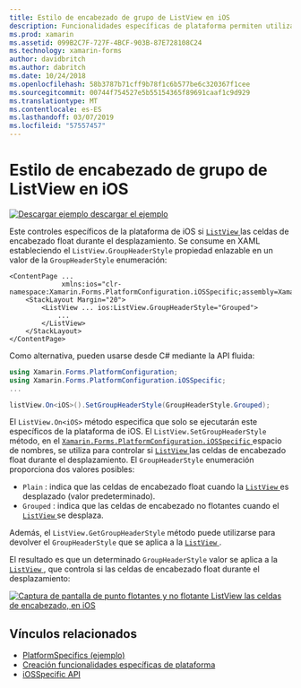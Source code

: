 ```yaml
---
title: Estilo de encabezado de grupo de ListView en iOS
description: Funcionalidades específicas de plataforma permiten utilizar la funcionalidad que solo está disponible en una plataforma concreta, sin necesidad de implementar los representadores personalizados o los efectos. En este artículo se explica cómo consumir iOS específicos de la plataforma que controla si las celdas de encabezado ListView float durante el desplazamiento.
ms.prod: xamarin
ms.assetid: 099B2C7F-727F-4BCF-903B-87E728108C24
ms.technology: xamarin-forms
author: davidbritch
ms.author: dabritch
ms.date: 10/24/2018
ms.openlocfilehash: 58b3787b71cff9b78f1c6b577be6c320367f1cee
ms.sourcegitcommit: 00744f754527e5b55154365f89691caaf1c9d929
ms.translationtype: MT
ms.contentlocale: es-ES
ms.lasthandoff: 03/07/2019
ms.locfileid: "57557457"
---
```

# <a name="listview-group-header-style-on-ios"></a>Estilo de encabezado de grupo de ListView en iOS

[![Descargar ejemplo](~/media/shared/download.png) descargar el ejemplo](https://developer.xamarin.com/samples/xamarin-forms/userinterface/platformspecifics/)

Este controles específicos de la plataforma de iOS si [ `ListView` ](xref:Xamarin.Forms.ListView) las celdas de encabezado float durante el desplazamiento. Se consume en XAML estableciendo el `ListView.GroupHeaderStyle` propiedad enlazable en un valor de la `GroupHeaderStyle` enumeración:

```xaml
<ContentPage ...
             xmlns:ios="clr-namespace:Xamarin.Forms.PlatformConfiguration.iOSSpecific;assembly=Xamarin.Forms.Core">
    <StackLayout Margin="20">
        <ListView ... ios:ListView.GroupHeaderStyle="Grouped">
            ...
        </ListView>
    </StackLayout>
</ContentPage>
```

Como alternativa, pueden usarse desde C# mediante la API fluida:

```csharp
using Xamarin.Forms.PlatformConfiguration;
using Xamarin.Forms.PlatformConfiguration.iOSSpecific;
...

listView.On<iOS>().SetGroupHeaderStyle(GroupHeaderStyle.Grouped);
```

El `ListView.On<iOS>` método especifica que solo se ejecutarán este específicos de la plataforma de iOS. El `ListView.SetGroupHeaderStyle` método, en el [ `Xamarin.Forms.PlatformConfiguration.iOSSpecific` ](xref:Xamarin.Forms.PlatformConfiguration.iOSSpecific) espacio de nombres, se utiliza para controlar si [ `ListView` ](xref:Xamarin.Forms.ListView) las celdas de encabezado float durante el desplazamiento. El `GroupHeaderStyle` enumeración proporciona dos valores posibles:

- `Plain` : indica que las celdas de encabezado float cuando la [ `ListView` ](xref:Xamarin.Forms.ListView) es desplazado (valor predeterminado).
- `Grouped` : indica que las celdas de encabezado no flotantes cuando el [ `ListView` ](xref:Xamarin.Forms.ListView) se desplaza.

Además, el `ListView.GetGroupHeaderStyle` método puede utilizarse para devolver el `GroupHeaderStyle` que se aplica a la [ `ListView` ](xref:Xamarin.Forms.ListView).

El resultado es que un determinado `GroupHeaderStyle` valor se aplica a la [ `ListView` ](xref:Xamarin.Forms.ListView), que controla si las celdas de encabezado float durante el desplazamiento:

[![Captura de pantalla de punto flotantes y no flotante ListView las celdas de encabezado, en iOS](listview-group-header-style-images/group-header-styles.png "ListView con celdas de encabezado de punto flotante y no flotante")](listview-group-header-style-images/group-header-styles-large.png#lightbox "ListView con celdas de encabezado de punto flotante y no flotante")

## <a name="related-links"></a>Vínculos relacionados

- [PlatformSpecifics (ejemplo)](https://developer.xamarin.com/samples/xamarin-forms/userinterface/platformspecifics/)
- [Creación funcionalidades específicas de plataforma](~/xamarin-forms/platform/platform-specifics/index.md#creating-platform-specifics)
- [iOSSpecific API](xref:Xamarin.Forms.PlatformConfiguration.iOSSpecific)
